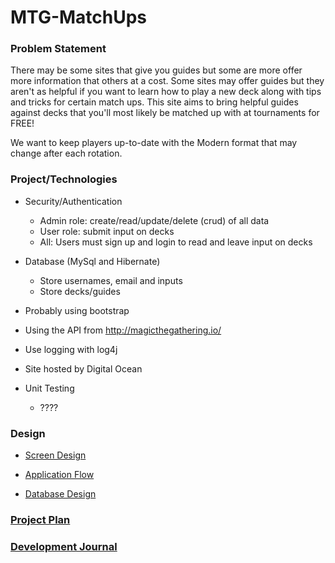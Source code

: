 # MTG-MatchUps

### Problem Statement

There may be some sites that give you guides but some are more offer more information that others at a cost. Some sites may offer guides but they aren't as helpful if you want to learn how to play a new deck along with tips and tricks for certain match ups.
This site aims to bring helpful guides against decks that you'll most likely be matched up with at tournaments for FREE!

We want to keep players up-to-date with the Modern format that may change after each rotation.

### Project/Technologies

* Security/Authentication
  * Admin role: create/read/update/delete (crud) of all data
  * User role: submit input on decks
  * All: Users must sign up and login to read and leave input on decks

* Database (MySql and Hibernate)
  * Store usernames, email and inputs
  * Store decks/guides

* Probably using bootstrap

* Using the API from http://magicthegathering.io/

* Use logging with log4j

* Site hosted by Digital Ocean

* Unit Testing
  * ????

### Design

* [Screen Design]()

* [Application Flow]()

* [Database Design]()

### [Project Plan](https://github.com/yangyaj/MTG-MatchUps/blob/master/ProjectPlan.md)

### [Development Journal](https://github.com/yangyaj/MTG-MatchUps/blob/master/Journal.md)
